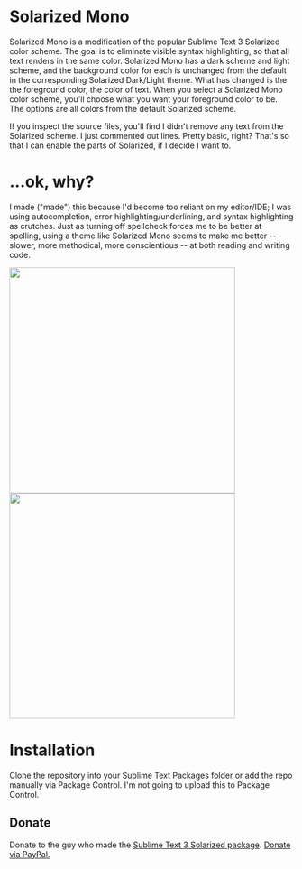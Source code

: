 # Solarized Mono

Solarized Mono is a modification of the popular Sublime Text 3 Solarized color scheme. The goal is to eliminate visible syntax highlighting, so that all text renders in the same color. Solarized Mono has a dark scheme and light scheme, and the background color for each is unchanged from the default in the corresponding Solarized Dark/Light theme. What has changed is the the foreground color, the color of text. When you select a Solarized Mono color scheme, you'll choose what you want your foreground color to be. The options are all colors from the default Solarized scheme.

If you inspect the source files, you'll find I didn't remove any text from the Solarized scheme. I just commented out lines. Pretty basic, right? That's so that I can enable the parts of Solarized, if I decide I want to.

# ...ok, why?
I made ("made") this because I'd become too reliant on my editor/IDE; I was using autocompletion, error highlighting/underlining, and syntax highlighting as crutches. Just as turning off spellcheck forces me to be better at spelling, using a theme like Solarized Mono seems to make me better -- slower, more methodical, more conscientious -- at both reading and writing code.

<img src="https://raw.githubusercontent.com/smk291/Solarized-Mono/master/solarizedmonolight.jpg" width="400"> <img src="https://raw.githubusercontent.com/smk291/Solarized-Mono/master/solarizedmonodark.jpg" width="400">

# Installation

Clone the repository into your Sublime Text Packages folder or add the repo manually via Package Control. I'm not going to upload this to Package Control.

## Donate

Donate to the guy who made the [Sublime Text 3 Solarized package](https://github.com/braver/Solarized). [Donate via PayPal.](https://paypal.me/pools/c/8aniLejX25)
